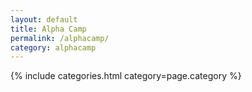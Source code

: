 ```yaml
---
layout: default
title: Alpha Camp
permalink: /alphacamp/
category: alphacamp
---
```


{% include categories.html category=page.category %}
